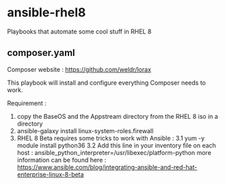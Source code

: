 # ansible-rhel8
Playbooks that automate some cool stuff in RHEL 8

composer.yaml  
-------------------
Composer website : https://github.com/weldr/lorax

This playbook will install and configure everything Composer needs to work. 

Requirement : 
  1. copy the BaseOS and the Appstream directory from the RHEL 8 iso in a directory  
  2. ansible-galaxy install linux-system-roles.firewall
  3. RHEL 8 Beta requires some tricks to work with Ansible : 
  3.1 yum -y module install python36
  3.2 Add this line in your inventory file on each host : ansible_python_interpreter=/usr/libexec/platform-python 
  more information can be found here : https://www.ansible.com/blog/integrating-ansible-and-red-hat-enterprise-linux-8-beta 
       
